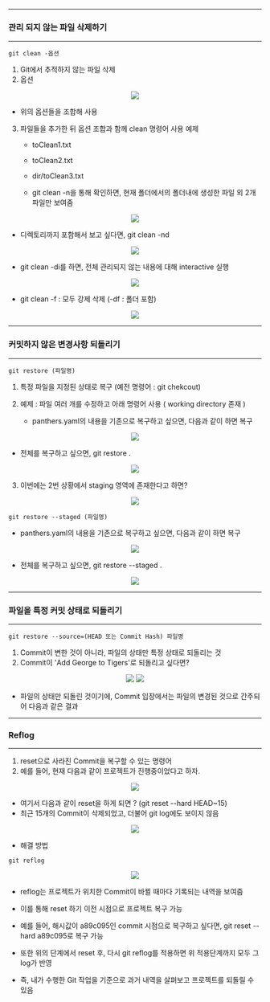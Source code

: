 -----
### 관리 되지 않는 파일 삭제하기
-----
```
git clean -옵션
```
1. Git에서 추적하지 않는 파일 삭제
2. 옵션
<div align="center">
<img src="https://github.com/sooyounghan/Web/assets/34672301/e363e66b-8b38-48b3-9552-13d26cc1fc58">
</div>

  - 위의 옵션들을 조합해 사용

3. 파일들을 추가한 뒤 옵션 조합과 함께 clean 명령어 사용 예제
   - toClean1.txt
   - toClean2.txt
   - dir/toClean3.txt
  
   - git clean -n을 통해 확인하면, 현재 폴더에서의 폴더내에 생성한 파일 외 2개 파일만 보여줌
<div align="center">
<img src="https://github.com/sooyounghan/Web/assets/34672301/ae7e4292-b8a7-4552-bd33-a4ad2a10a23c">
</div>

   - 디렉토리까지 포함해서 보고 싶다면, git clean -nd
<div align="center">
<img src="https://github.com/sooyounghan/Web/assets/34672301/afa5f7c3-baf3-4f80-acea-215372a31f74">
</div>

   - git clean -di를 하면, 전체 관리되지 않는 내용에 대해 interactive 실행
<div align="center">
<img src="https://github.com/sooyounghan/Web/assets/34672301/a5a71e08-e378-4fdf-a8b0-66a2958f50f7">
</div>

   - git clean -f : 모두 강제 삭제 (-df : 폴더 포함)
<div align="center">
<img src="https://github.com/sooyounghan/Web/assets/34672301/94ffc7fc-2e30-4f4a-9197-ec986b22ea2f">
</div>

-----
### 커밋하지 않은 변경사항 되돌리기
-----
```
git restore (파일명)
```
1. 특정 파일을 지정된 상태로 복구 (예전 명령어 : git chekcout)

2. 예제 : 파일 여러 개를 수정하고 아래 명령어 사용 ( working directory 존재 )
   - panthers.yaml의 내용을 기존으로 복구하고 싶으면, 다음과 같이 하면 복구
<div align="center">
<img src="https://github.com/sooyounghan/Web/assets/34672301/27a9e953-57fb-40d9-a177-89ebbbc8fe1d">
</div>

   - 전체를 복구하고 싶으면, git restore .
<div align="center">
<img src="https://github.com/sooyounghan/Web/assets/34672301/00a3338c-0ec7-4864-86f9-0851d7013043">
</div>

3. 이번에는 2번 상황에서 staging 영역에 존재한다고 하면?
<div align="center">
<img src="https://github.com/sooyounghan/Web/assets/34672301/6da91013-5c41-49dc-837c-631b5aac2baa">
</div>

```
git restore --staged (파일명)
```
   - panthers.yaml의 내용을 기존으로 복구하고 싶으면, 다음과 같이 하면 복구
<div align="center">
<img src="https://github.com/sooyounghan/Web/assets/34672301/cf4ef1ce-cf5d-44df-978a-7901d826037e">
</div>

   - 전체를 복구하고 싶으면, git restore --staged .
<div align="center">
<img src="https://github.com/sooyounghan/Web/assets/34672301/a6440c05-8cf7-4295-ac4a-67e553236b7a">
</div>

-----
### 파일을 특정 커밋 상태로 되돌리기
-----
```
git restore --source=(HEAD 또는 Commit Hash) 파일명
```

1. Commit이 변한 것이 아니라, 파일의 상태만 특정 상태로 되돌리는 것
2. Commit이 'Add George to Tigers'로 되돌리고 싶다면?
<div align="center">
<img src="https://github.com/sooyounghan/Web/assets/34672301/efdfd9a9-483d-4dd2-9fed-4d9e2208bed2">
<img src="https://github.com/sooyounghan/Web/assets/34672301/84d7da69-5160-4b69-bcd3-654b3b6b0bff">
</div>

  - 파일의 상태만 되돌린 것이기에, Commit 입장에서는 파일의 변경된 것으로 간주되어 다음과 같은 결과

-----
### Reflog
-----
1. reset으로 사라진 Commit을 복구할 수 있는 명령어
2. 예를 들어, 현재 다음과 같이 프로젝트가 진행중이었다고 하자.
<div align="center">
<img src="https://github.com/sooyounghan/Web/assets/34672301/2b31a227-1510-4171-8fae-0426d038e170">
</div>

   - 여기서 다음과 같이 reset을 하게 되면 ? (git reset --hard HEAD~15)
   - 최근 15개의 Commit이 삭제되었고, 더불어 git log에도 보이지 않음
<div align="center">
<img src="https://github.com/sooyounghan/Web/assets/34672301/9f18ce98-d806-406b-ba3f-2330ec6f39e1">
</div>

   - 해결 방법
```
git reflog
```
<div align="center">
<img src="https://github.com/sooyounghan/Web/assets/34672301/54ebe208-a01e-4552-9878-d93257b49654">
</div>

  - reflog는 프로젝트가 위치한 Commit이 바뀔 때마다 기록되는 내역을 보여줌
  - 이를 통해 reset 하기 이전 시점으로 프로젝트 복구 가능
  - 예를 들어, 해시값이 a89c095인 commit 시점으로 복구하고 싶다면, git reset --hard a89c095로 복구 가능
  - 또한 위의 단계에서 reset 후, 다시 git reflog를 적용하면 위 적용단계까지 모두 그 log가 반영

  - 즉, 내가 수행한 Git 작업을 기준으로 과거 내역을 살펴보고 프로젝트를 되돌릴 수 있음
